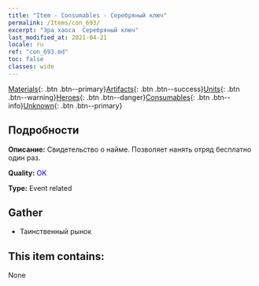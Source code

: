 ```yaml
---
title: "Item - Consumables - Серебряный ключ"
permalink: /Items/con_693/
excerpt: "Эра хаоса  Серебряный ключ"
last_modified_at: 2021-04-21
locale: ru
ref: "con_693.md"
toc: false
classes: wide
---
```

 [Materials](/ru/Items/){: .btn .btn--primary}[Artifacts](/ru/Items/Artifacts/){: .btn .btn--success}[Units](/ru/Items/Units/){: .btn .btn--warning}[Heroes](/ru/Items/Heroes/){: .btn .btn--danger}[Consumables](/ru/Items/Consumables/){: .btn .btn--info}[Unknown](/ru/Items/Unknown/){: .btn .btn--primary}

## Подробности
 **Описание:** Свидетельство о найме. Позволяет нанять отряд бесплатно один раз.

 **Quality:** <span style="color: #0000CD">OK</span>

 **Type:** Event related

## Gather

*    Таинственный рынок 

## This item contains:

  None


